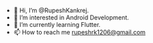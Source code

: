 - 👋 Hi, I’m @RupeshKankrej.
- 👀 I’m interested in Android Development.
- 🌱 I’m currently learning Flutter.
- 📫 How to reach me rupeshrk1206@gmail.com

<!---
RupeshKankrej/RupeshKankrej is a ✨ special ✨ repository because its `README.md` (this file) appears on your GitHub profile.
You can click the Preview link to take a look at your changes.
--->
